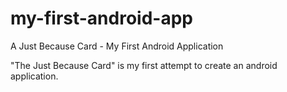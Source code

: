 # my-first-android-app
A Just Because Card - My First Android Application

"The Just Because Card" is my first attempt to create an android application.
